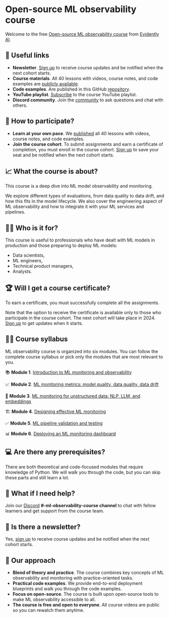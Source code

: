 # Open-source ML observability course

Welcome to the free [Open-source ML observability course](https://www.evidentlyai.com/ml-observability-course) from [Evidently AI](https://github.com/evidentlyai/evidently).

## 📌 Useful links

* **Newsletter**. [Sign up](https://www.evidentlyai.com/ml-observability-course) to receive course updates and be notified when the next cohort starts.
* **Course materials**. All 40 lessons with videos, course notes, and code examples are [publicly available](https://learn.evidentlyai.com/). 
* **Code examples**. Are published in this GitHub [repository](https://github.com/evidentlyai/ml_observability_course).
* **YouTube playlist**. [Subscribe](https://www.youtube.com/playlist?list=PL9omX6impEuOpTezeRF-M04BW3VfnPBRF) to the course YouTube playlist.
* **Discord community**. Join the [community](https://discord.gg/PyAJuUD5mB) to ask questions and chat with others.

## 🙋 How to participate?

* **Learn at your own pace**. We [published](https://learn.evidentlyai.com/) all 40 lessons with videos, course notes, and code examples. 
* **Join the course cohort**. To submit assignments and earn a certificate of completion, you must enroll in the course cohort. [Sign up](https://www.evidentlyai.com/ml-observability-course#sign-up) to save your seat and be notified when the next cohort starts.  

## 📈 What the course is about?

This course is a deep dive into ML model observability and monitoring. 

We explore different types of evaluations, from data quality to data drift, and how this fits in the model lifecycle. We also cover the engineering aspect of ML observability and how to integrate it with your ML services and pipelines.

## 👩‍💻 Who is it for?

This course is useful to professionals who have dealt with ML models in production and those preparing to deploy ML models:
* Data scientists,
* ML engineers,
* Technical product managers,
* Analysts.

## 🏆 Will I get a course certificate?

To earn a certificate, you must successfully complete all the assignments.

Note that the option to receive the certificate is available only to those who participate in the course cohort. The next cohort will take place in 2024. [Sign up](https://www.evidentlyai.com/ml-observability-course#sign-up) to get updates when it starts.

## 👩‍🎓 Course syllabus

ML observability course is organized into six modules. You can follow the complete course syllabus or pick only the modules that are most relevant to you.

📚 **Module 1**. [Introduction to ML monitoring and observability](https://learn.evidentlyai.com/ml-observability-course/module-1-introduction)

📈 **Module 2**. [ML monitoring metrics: model quality, data quality, data drift](https://learn.evidentlyai.com/ml-observability-course/module-2-ml-monitoring-metrics)

🔡 **Module 3**. [ML monitoring for unstructured data: NLP, LLM, and embeddings](https://learn.evidentlyai.com/ml-observability-course/module-3-ml-monitoring-for-unstructured-data)

🏗 **Module 4**. [Designing effective ML monitoring](https://learn.evidentlyai.com/ml-observability-course/module-4-designing-effective-ml-monitoring)

✅ **Module 5**. [ML pipeline validation and testing](https://learn.evidentlyai.com/ml-observability-course/module-5-ml-pipelines-validation-and-testing)

📊 **Module 6**. [Deploying an ML monitoring dashboard](https://learn.evidentlyai.com/ml-observability-course/module-6-deploying-an-ml-monitoring-dashboard)

## 💻 Are there any prerequisites?

There are both theoretical and code-focused modules that require knowledge of Python. We will walk you through the code, but you can skip these parts and still learn a lot.

## 💬 What if I need help?

Join our [Discord](https://discord.gg/PyAJuUD5mB) **#-ml-observability-course channel** to chat with fellow learners and get support from the course team. 

## 💌 Is there a newsletter?

Yes, [sign up](https://www.evidentlyai.com/ml-observability-course#sign-up) to receive course updates and be notified when the next cohort starts.

## 🧠 Our approach

* **Blend of theory and practice**. The course combines key concepts of ML observability and monitoring with practice-oriented tasks. 
* **Practical code examples**. We provide end-to-end deployment blueprints and walk you through the code examples. 
* **Focus on open-source**. The course is built upon open-source tools to make ML observability accessible to all.
* **The course is free and open to everyone**. All course videos are public so you can rewatch them anytime.
